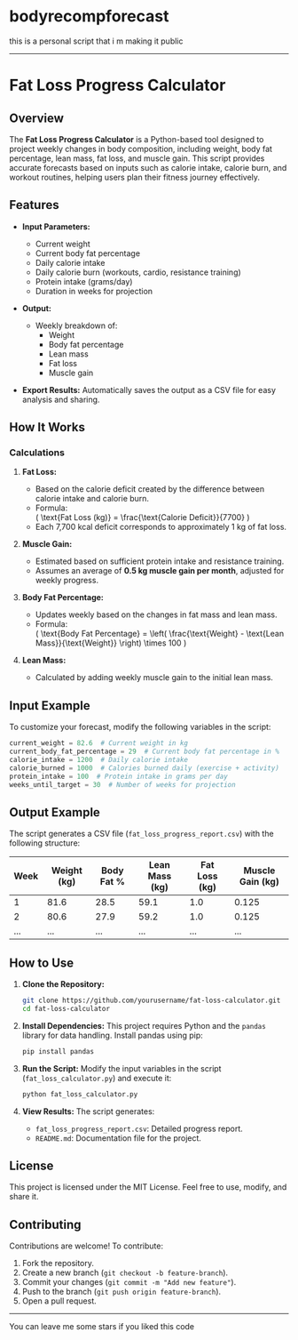 # bodyrecompforecast
this is a personal script that i m making it public

---

# Fat Loss Progress Calculator

## Overview

The **Fat Loss Progress Calculator** is a Python-based tool designed to project weekly changes in body composition, including weight, body fat percentage, lean mass, fat loss, and muscle gain. This script provides accurate forecasts based on inputs such as calorie intake, calorie burn, and workout routines, helping users plan their fitness journey effectively.

## Features

- **Input Parameters:**
  - Current weight
  - Current body fat percentage
  - Daily calorie intake
  - Daily calorie burn (workouts, cardio, resistance training)
  - Protein intake (grams/day)
  - Duration in weeks for projection

- **Output:**
  - Weekly breakdown of:
    - Weight
    - Body fat percentage
    - Lean mass
    - Fat loss
    - Muscle gain

- **Export Results:** Automatically saves the output as a CSV file for easy analysis and sharing.

## How It Works

### Calculations
1. **Fat Loss:**
   - Based on the calorie deficit created by the difference between calorie intake and calorie burn.
   - Formula:  
     \( \text{Fat Loss (kg)} = \frac{\text{Calorie Deficit}}{7700} \)
   - Each 7,700 kcal deficit corresponds to approximately 1 kg of fat loss.

2. **Muscle Gain:**
   - Estimated based on sufficient protein intake and resistance training.
   - Assumes an average of **0.5 kg muscle gain per month**, adjusted for weekly progress.

3. **Body Fat Percentage:**
   - Updates weekly based on the changes in fat mass and lean mass.
   - Formula:  
     \( \text{Body Fat Percentage} = \left( \frac{\text{Weight} - \text{Lean Mass}}{\text{Weight}} \right) \times 100 \)

4. **Lean Mass:**
   - Calculated by adding weekly muscle gain to the initial lean mass.

## Input Example
To customize your forecast, modify the following variables in the script:

```python
current_weight = 82.6  # Current weight in kg
current_body_fat_percentage = 29  # Current body fat percentage in %
calorie_intake = 1200  # Daily calorie intake
calorie_burned = 1000  # Calories burned daily (exercise + activity)
protein_intake = 100  # Protein intake in grams per day
weeks_until_target = 30  # Number of weeks for projection
```

## Output Example

The script generates a CSV file (`fat_loss_progress_report.csv`) with the following structure:

| Week | Weight (kg) | Body Fat % | Lean Mass (kg) | Fat Loss (kg) | Muscle Gain (kg) |
|------|-------------|------------|----------------|---------------|------------------|
| 1    | 81.6        | 28.5       | 59.1           | 1.0           | 0.125            |
| 2    | 80.6        | 27.9       | 59.2           | 1.0           | 0.125            |
| ...  | ...         | ...        | ...            | ...           | ...              |

## How to Use

1. **Clone the Repository:**
   ```bash
   git clone https://github.com/yourusername/fat-loss-calculator.git
   cd fat-loss-calculator
   ```

2. **Install Dependencies:**
   This project requires Python and the `pandas` library for data handling. Install pandas using pip:
   ```bash
   pip install pandas
   ```

3. **Run the Script:**
   Modify the input variables in the script (`fat_loss_calculator.py`) and execute it:
   ```bash
   python fat_loss_calculator.py
   ```

4. **View Results:**
   The script generates:
   - `fat_loss_progress_report.csv`: Detailed progress report.
   - `README.md`: Documentation file for the project.

## License

This project is licensed under the MIT License. Feel free to use, modify, and share it.

## Contributing

Contributions are welcome! To contribute:
1. Fork the repository.
2. Create a new branch (`git checkout -b feature-branch`).
3. Commit your changes (`git commit -m "Add new feature"`).
4. Push to the branch (`git push origin feature-branch`).
5. Open a pull request.

---
You can leave me some stars if you liked this code
